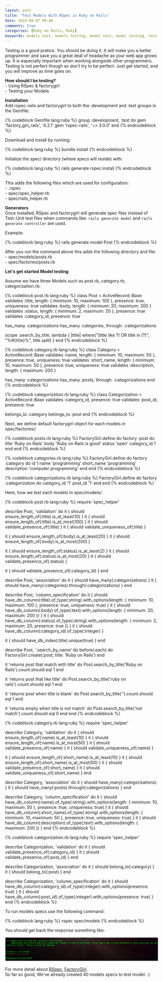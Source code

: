```yaml
---
layout: post
title: "Test Models With RSpec in Ruby on Rails"
date: 2014-08-07 09:40
comments: true
categories: [Ruby on Rails, Ruby]
keywords: models test, models testing, model test, model testing, test models with rspec in ruby on rails, test model with rspec in ruby on rails, test models with rspec in rails, test model with rspec in rails
---
```


<p>
  Testing is a good pratice. You should be doing it. It will make you a better programmer and save you a great deal of headache as your web app grows up. It is especially important when working alongside other programmers. Testing is not perfect though so don't try to be perfect. Just get started, and you will improve as time goes on.
</p>

<p>
  <strong>How should I be testing?</strong><br/>
  - Using RSpec & factorygirl<br/>
  - Testing your Models
</p>

<p>
  <strong>Installation</strong><br/>
  Add rspec-rails and factorygirl to both the :development and :test groups in the Gemfile:
</p>

{% codeblock Gemfile lang:ruby %}
group :development, :test do
  gem 'factory_girl_rails', '4.2.1'
  gem 'rspec-rails', '~> 3.0.0'
end
{% endcodeblock %}

<p>
  Download and install by running:<br>
</p>

{% codeblock lang:ruby %}
bundle install
{% endcodeblock %}

<p>
  Initialize the spec/ directory (where specs will reside) with:
</p>

{% codeblock lang:ruby %}
rails generate rspec:install
{% endcodeblock %}

<p>
  This adds the following files which are used for configuration:<br/>
  - .rspec<br/>
  - spec/spec_helper.rb<br/>
  - spec/rails_helper.rb
</p>

<p>
  <strong>Generators</strong><br/>
  Once installed, RSpec and factorygirl will generate spec files instead of Test::Unit test files when commands like: <code>rails generate model</code> and <code>rails generate controller</code> are used.
</p>

<p>
  Example:
</p>

{% codeblock lang:ruby %}
rails generate model Post
{% endcodeblock %}

<p>
  After you run the command above this adds the following directory and file:<br/>
  - spec/models/posts.rb<br/>
  - spec/factories/posts.rb
</p>

<p>
  <strong>Let's get started Model testing</strong>
</p>

<p>
  Assume we have three Models such as post.rb, category.rb, categorization.rb:
</p>

{% codeblock post.rb lang:ruby %}
class Post < ActiveRecord::Base
  validates :title, length: { minimum: 10, maximum: 100 }, presence: true, uniqueness: true
  validates :body, length: { minimum: 20, maximum: 200 }
  validates :status, length: { minimum: 2, maximum: 20 }, presence: true
  validates :category_id, presence: true

  has_many :categorizations
  has_many :categories, through: :categorizations

  scope :search_by_title, lambda { |title| where("(title like ?) OR title in (?)", "%#{title}%", title.split) }
end
{% endcodeblock %}

{% codeblock category.rb lang:ruby %}
class Category < ActiveRecord::Base
  validates :name, length: { minimum: 10, maximum: 50 }, presence: true, uniqueness: true
  validates :short_name, length: { minimum: 10, maximum: 50 }, presence: true, uniqueness: true
  validates :description, length: { maximum: 200 }
  
  has_many :categorizations
  has_many :posts, through: :categorizations
end
{% endcodeblock %}

{% codeblock categorization.rb lang:ruby %}
class Categorization < ActiveRecord::Base
  validates :category_id, presence: true
  validates :post_id, presence: true

  belongs_to :category
  belongs_to :post
end
{% endcodeblock %}

<p>
  Next, we define default factorygirl object for each models in spec/factories/:
</p>

{% codeblock posts.rb lang:ruby %}
FactoryGirl.define do
  factory :post do
    title 'Ruby on Rails'
    body 'Ruby on Rails is good'
    status 'open'
    category_id 1
  end
end
{% endcodeblock %}

{% codeblock categories.rb lang:ruby %}
FactoryGirl.define do
  factory :category do
    id 1
    name 'programming'
    short_name 'programming'
    description 'computer programming'
  end
end
{% endcodeblock %}

{% codeblock categorizations.rb lang:ruby %}
FactoryGirl.define do
  factory :categorization do
    category_id '1'
    post_id '1'
  end
end
{% endcodeblock %}

<p>
  Here, how we test each models in spec/models/:
</p>

{% codeblock post.rb lang:ruby %}
require 'spec_helper'

describe Post, 'validation' do
  it { should ensure_length_of(:title).is_at_least(10) }
  it { should ensure_length_of(:title).is_at_most(100) }
  it { should validate_presence_of(:title) }
  it { should validate_uniqueness_of(:title) }

  it { should ensure_length_of(:body).is_at_least(20) }
  it { should ensure_length_of(:body).is_at_most(200) }

  it { should ensure_length_of(:status).is_at_least(2) }
  it { should ensure_length_of(:status).is_at_most(20) }
  it { should validate_presence_of(:status) }

  it { should validate_presence_of(:category_id) }
end

describe Post, 'association' do
  it { should have_many(:categorizations) }
  it { should have_many(:categories).through(:categorizations) }
end

describe Post, 'column_specification' do
  it { should have_db_column(:title).of_type(:string).with_options(length: { minimum: 10, maximum: 100 }, presence: true, uniqueness: true) }
  it { should have_db_column(:body).of_type(:text).with_options(length: { minimum: 20, maximum: 200 }) }
  it { should have_db_column(:status).of_type(:string).with_options(length: { minimum: 2, maximum: 20, presence: true }) }
  it { should have_db_column(:category_id).of_type(:integer) }

  it { should have_db_index(:title).unique(true) }
end

describe Post, '.search_by_name' do
  before(:each) do
    FactoryGirl.create(:post, title: 'Ruby on Rails')
  end

  it 'returns post that match with title' do
    Post.search_by_title('Ruby on Rails').count.should eql 1
  end

  it 'returns post that like title' do
    Post.search_by_title('ruby on rails').count.should eql 1
  end

  it 'returns post when title is blank' do
    Post.search_by_title('').count.should eql 1
  end

  it 'returns empty when title is not match' do
    Post.search_by_title('not match').count.should eql 0
  end
end
{% endcodeblock %}

{% codeblock category.rb lang:ruby %}
require 'spec_helper'

describe Category, 'validation' do
  it { should ensure_length_of(:name).is_at_least(10) }
  it { should ensure_length_of(:name).is_at_most(50) }
  it { should validate_presence_of(:name) }
  it { should validate_uniqueness_of(:name) }

  it { should ensure_length_of(:short_name).is_at_least(10) }
  it { should ensure_length_of(:short_name).is_at_most(50) }
  it { should validate_presence_of(:short_name) }
  it { should validate_uniqueness_of(:short_name) }
end

describe Category, 'association' do
  it { should have_many(:categorizations) }
  it { should have_many(:posts).through(:categorizations) }
end

describe Category, 'column_specification' do
  it { should have_db_column(:name).of_type(:string).with_options(length: { minimum: 10, maximum: 50 }, presence: true, uniqueness: true) }
  it { should have_db_column(:short_name).of_type(:string).with_options(length: { minimum: 10, maximum: 50 }, presence: true, uniqueness: true) }
  it { should have_db_column(:description).of_type(:text).with_options(length: { maximum: 200 }) }
end
{% endcodeblock %}

{% codeblock categorization.rb lang:ruby %}
require 'spec_helper'

describe Categorization, 'validation' do
  it { should validate_presence_of(:category_id) }
  it { should validate_presence_of(:post_id) }
end

describe Categorization, 'association' do
  it { should belong_to(:category) }
  it { should belong_to(:post) }
end

describe Categorization, 'column_specification' do
  it { should have_db_column(:category_id).of_type(:integer).with_options(presence: true) }
  it { should have_db_column(:post_id).of_type(:integer).with_options(presence: true) }
end
{% endcodeblock %}

<p>
  To run models specs use the following command:
</p>

{% codeblock lang:ruby %}
rspec spec/models
{% endcodeblock %}

<p>
  You should get back the response something like:
</p>

<p>
  <a class="fancybox" href="/images/model_testing.png" width="500"><img src="/images/model_testing.png" /></a>
</p>

<p>
  For more detail about <a href="https://github.com/rspec/rspec-rails" target="_blank">RSpec</a>, <a href="https://github.com/thoughtbot/factory_girl" target="_blank">FactoryGirl</a>.<br/>
  So far so good, We've already created 40 models specs to test model. :)
</p>